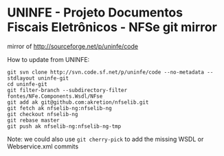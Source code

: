 # UNINFE - Projeto Documentos Fiscais Eletrônicos - NFSe git mirror
mirror of http://sourceforge.net/p/uninfe/code 


How to update from UNINFE:

```
git svn clone http://svn.code.sf.net/p/uninfe/code --no-metadata --stdlayout uninfe-git
cd uninfe-git
git filter-branch --subdirectory-filter fontes/NFe.Components.Wsdl/NFse
git add ak git@github.com:akretion/nfselib.git
git fetch ak nfselib-ng:nfselib-ng
git checkout nfselib-ng
git rebase master
git push ak nfselib-ng:nfselib-ng-tmp
```

Note: we could also use `git cherry-pick` to add the missing WSDL or Webservice.xml commits
